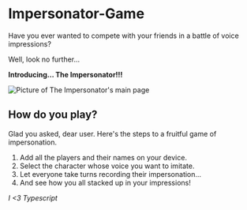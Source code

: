 # Impersonator-Game

Have you ever wanted to compete with your friends in a battle of voice impressions?

Well, look no further...

**Introducing... The Impersonator!!!**

![Picture of The Impersonator's main page](https://hc-cdn.hel1.your-objectstorage.com/s/v3/bd4d76a3860c10c8757b5dc1e9d5c761c2d297be_impersonatorhome.png)

## How do you play?

Glad you asked, dear user. Here's the steps to a fruitful game of impersonation.

1. Add all the players and their names on your device.
2. Select the character whose voice you want to imitate.
3. Let everyone take turns recording their impersonation...
4. And see how you all stacked up in your impressions!

_I <3 Typescript_
